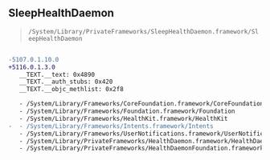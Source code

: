 ## SleepHealthDaemon

> `/System/Library/PrivateFrameworks/SleepHealthDaemon.framework/SleepHealthDaemon`

```diff

-5107.0.1.10.0
+5116.0.1.3.0
   __TEXT.__text: 0x4890
   __TEXT.__auth_stubs: 0x420
   __TEXT.__objc_methlist: 0x2f8

   - /System/Library/Frameworks/CoreFoundation.framework/CoreFoundation
   - /System/Library/Frameworks/Foundation.framework/Foundation
   - /System/Library/Frameworks/HealthKit.framework/HealthKit
-  - /System/Library/Frameworks/Intents.framework/Intents
   - /System/Library/Frameworks/UserNotifications.framework/UserNotifications
   - /System/Library/PrivateFrameworks/HealthDaemon.framework/HealthDaemon
   - /System/Library/PrivateFrameworks/HealthDaemonFoundation.framework/HealthDaemonFoundation

```
